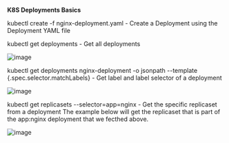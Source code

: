 **K8S Deployments Basics**

kubectl create -f nginx-deployment.yaml - Create a Deployment using the Deployment YAML file

kubectl get deployments - Get all deployments

![image](https://user-images.githubusercontent.com/19956502/130780431-662b3422-2091-4c43-b216-300de6b69fd9.png)

kubectl get deployments nginx-deployment -o jsonpath --template {.spec.selector.matchLabels} - Get label and label selector of a deployment

![image](https://user-images.githubusercontent.com/19956502/130780873-4e4c2567-e4b6-4403-a7f5-e57b709d2c07.png)


kubectl get replicasets --selector=app=nginx - Get the specific replicaset from a deployment
The example below will get the replicaset that is part of the app:nginx deployment that we fecthed above.

![image](https://user-images.githubusercontent.com/19956502/130781083-67353ff7-8de5-4ec1-8633-dfde967cf9e3.png)













